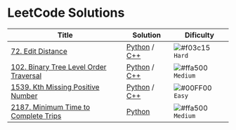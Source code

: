 # LeetCode Solutions

| Title  | Solution | Dificulty |
| ------------- | ------------- | ------------- |
| [72. Edit Distance](https://leetcode.com/problems/edit-distance/)  | [Python](https://github.com/Dieg0Maciel/LeetCode/blob/main/Solutions/Python/Hard/72.py) / [C++](https://github.com/Dieg0Maciel/LeetCode/blob/main/Solutions/C%2B%2B/Hard/72.cpp)  | ![#f03c15](https://via.placeholder.com/15/f03c15/000000?text=+) `Hard`  |
| [102. Binary Tree Level Order Traversal](https://leetcode.com/problems/binary-tree-level-order-traversal/description/)  | [Python](https://github.com/Dieg0Maciel/LeetCode/blob/main/Solutions/Python/Medium/102.py) / [C++](https://github.com/Dieg0Maciel/LeetCode/blob/main/Solutions/C%2B%2B/Medium/102.cpp) | ![#ffa500](https://via.placeholder.com/15/ffa500/000000?text=+) `Medium`  |
| [1539. Kth Missing Positive Number](https://leetcode.com/problems/kth-missing-positive-number/description/)  | [Python](https://github.com/Dieg0Maciel/LeetCode/blob/main/Solutions/Python/Easy/1539.py) / [C++](https://github.com/Dieg0Maciel/LeetCode/blob/main/Solutions/C%2B%2B/Easy/1539.cpp)  | ![#00FF00](https://via.placeholder.com/15/00FF00/000000?text=+) `Easy`  |
| [2187. Minimum Time to Complete Trips](https://leetcode.com/problems/minimum-time-to-complete-trips/description/)  | [Python](https://github.com/Dieg0Maciel/LeetCode/blob/main/Solutions/Python/Medium/2187.py) | ![#ffa500](https://via.placeholder.com/15/ffa500/000000?text=+) `Medium`  |
